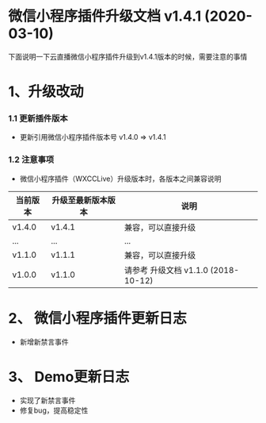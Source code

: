 # 微信小程序插件升级文档 v1.4.1 (2020-03-10)

下面说明一下云直播微信小程序插件升级到v1.4.1版本的时候，需要注意的事情

# 1、升级改动

### 1.1 更新插件版本
* 更新引用微信小程序插件版本号 v1.4.0 => v1.4.1

### 1.2 注意事项
* 微信小程序插件（WXCCLive）升级版本时，各版本之间兼容说明

| 当前版本 | 升级至最新版本版本 | 说明 |
| --- | --- | --- |
| v1.4.0 | v1.4.1 | 兼容，可以直接升级 |
| ... | ... | ... |
| v1.1.0 | v1.1.1 | 兼容，可以直接升级 |
| v1.0.0 | v1.1.0 | 请参考 升级文档 v1.1.0 (2018-10-12) |

# 2、 微信小程序插件更新日志

* 新增新禁言事件

# 3、 Demo更新日志

* 实现了新禁言事件
* 修复bug，提高稳定性








